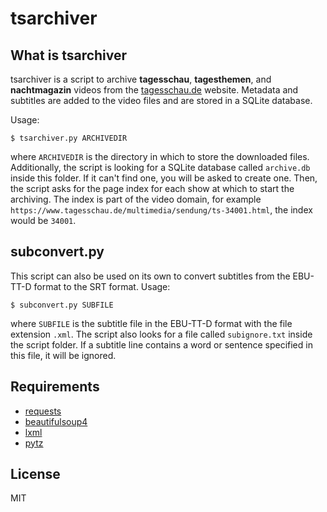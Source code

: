tsarchiver
==========

What is tsarchiver
------------------

tsarchiver is a script to archive **tagesschau**, **tagesthemen**, and **nachtmagazin** videos from the [tagesschau.de](https://www.tagesschau.de/) website.
Metadata and subtitles are added to the video files and are stored in a SQLite database.

Usage:
```
$ tsarchiver.py ARCHIVEDIR
```
where `ARCHIVEDIR` is the directory in which to store the downloaded files. Additionally, the script is looking for a SQLite database called `archive.db` inside
this folder. If it can't find one, you will be asked to create one. Then, the script asks for the page index for each show at which to start the archiving.
The index is part of the video domain, for example `https://www.tagesschau.de/multimedia/sendung/ts-34001.html`, the index would be `34001`.

subconvert.py
------------

This script can also be used on its own to convert subtitles from the EBU-TT-D format to the SRT format.
Usage:
```
$ subconvert.py SUBFILE
```
where `SUBFILE` is the subtitle file in the EBU-TT-D format with the file extension `.xml`.
The script also looks for a file called `subignore.txt` inside the script folder. If a subtitle line contains a word or sentence specified in this file, it will be ignored.

Requirements
------------

*   [requests](https://pypi.python.org/pypi/requests)
*   [beautifulsoup4](https://pypi.python.org/pypi/beautifulsoup4)
*   [lxml](https://pypi.python.org/pypi/lxml)
*   [pytz](https://pypi.python.org/pypi/pytz)


License
-------

MIT


